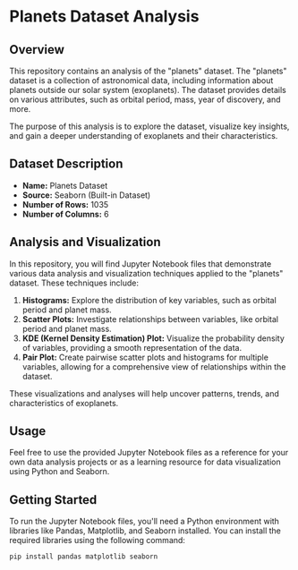 # Planets Dataset Analysis

## Overview

This repository contains an analysis of the "planets" dataset. The "planets" dataset is a collection of astronomical data, including information about planets outside our solar system (exoplanets). The dataset provides details on various attributes, such as orbital period, mass, year of discovery, and more.

The purpose of this analysis is to explore the dataset, visualize key insights, and gain a deeper understanding of exoplanets and their characteristics.

## Dataset Description

- **Name:** Planets Dataset
- **Source:** Seaborn (Built-in Dataset)
- **Number of Rows:** 1035
- **Number of Columns:** 6

## Analysis and Visualization

In this repository, you will find Jupyter Notebook files that demonstrate various data analysis and visualization techniques applied to the "planets" dataset. These techniques include:

1. **Histograms:** Explore the distribution of key variables, such as orbital period and planet mass.
2. **Scatter Plots:** Investigate relationships between variables, like orbital period and planet mass.
3. **KDE (Kernel Density Estimation) Plot:** Visualize the probability density of variables, providing a smooth representation of the data.
4. **Pair Plot:** Create pairwise scatter plots and histograms for multiple variables, allowing for a comprehensive view of relationships within the dataset.

These visualizations and analyses will help uncover patterns, trends, and characteristics of exoplanets.

## Usage

Feel free to use the provided Jupyter Notebook files as a reference for your own data analysis projects or as a learning resource for data visualization using Python and Seaborn.

## Getting Started

To run the Jupyter Notebook files, you'll need a Python environment with libraries like Pandas, Matplotlib, and Seaborn installed. You can install the required libraries using the following command:

```bash
pip install pandas matplotlib seaborn

